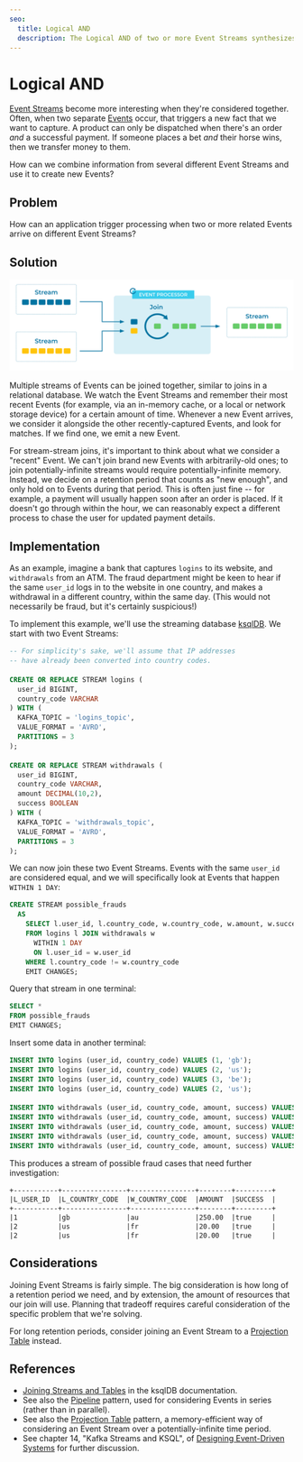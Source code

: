 ```yaml
---
seo:
  title: Logical AND
  description: The Logical AND of two or more Event Streams synthesizes a new Event using stream joins.
---
```


# Logical AND

[Event Streams](../event-stream/event-stream.md) become more interesting when
they're considered together. Often, when two separate
[Events](../event/event.md) occur, that triggers a new fact that we want to
capture. A product can only be dispatched when there's an order *and* a
successful payment. If someone places a bet *and* their horse wins,
then we transfer money to them.

How can we combine information from several different Event Streams and use it
to create new Events?

## Problem

How can an application trigger processing when two or more related
Events arrive on different Event Streams?

## Solution
![logical AND](../img/logical-and.svg)

Multiple streams of Events can be joined together, similar to joins in
a relational database. We watch the Event Streams and remember their most
recent Events (for example, via an in-memory cache, or a local or network
storage device) for a certain amount of time. Whenever a new Event
arrives, we consider it alongside the other recently-captured Events,
and look for matches. If we find one, we emit a new Event.

For stream-stream joins, it's important to think about what we
consider a "recent" Event. We can't join brand new Events with
arbitrarily-old ones; to join potentially-infinite streams would
require potentially-infinite memory. Instead, we decide on a retention
period that counts as "new enough", and only hold on to Events during that
period. This is often just fine -- for example, a payment will usually happen soon
after an order is placed. If it doesn't go through within the hour, we
can reasonably expect a different process to chase the user for
updated payment details.

## Implementation

As an example, imagine a bank that captures `logins` to its website,
and `withdrawals` from an ATM. The fraud department might be keen to
hear if the same `user_id` logs in to the website in one country, and makes a
withdrawal in a different country, within the same day. (This would
not necessarily be fraud, but it's certainly suspicious!)

To implement this example, we'll use the streaming database [ksqlDB](https://ksqldb.io/). We start with two Event Streams:

```sql
-- For simplicity's sake, we'll assume that IP addresses 
-- have already been converted into country codes.

CREATE OR REPLACE STREAM logins (
  user_id BIGINT,
  country_code VARCHAR
) WITH (
  KAFKA_TOPIC = 'logins_topic',
  VALUE_FORMAT = 'AVRO',
  PARTITIONS = 3
);

CREATE OR REPLACE STREAM withdrawals (
  user_id BIGINT,
  country_code VARCHAR,
  amount DECIMAL(10,2),
  success BOOLEAN
) WITH (
  KAFKA_TOPIC = 'withdrawals_topic',
  VALUE_FORMAT = 'AVRO',
  PARTITIONS = 3
);
```

We can now join these two Event Streams. Events with the same `user_id` are
considered equal, and we will specifically look at Events that happen
`WITHIN 1 DAY`:

```sql
CREATE STREAM possible_frauds
  AS
    SELECT l.user_id, l.country_code, w.country_code, w.amount, w.success
    FROM logins l JOIN withdrawals w
      WITHIN 1 DAY
      ON l.user_id = w.user_id
    WHERE l.country_code != w.country_code
    EMIT CHANGES;
```

Query that stream in one terminal:

```sql
SELECT *
FROM possible_frauds
EMIT CHANGES;
```

Insert some data in another terminal:

```sql
INSERT INTO logins (user_id, country_code) VALUES (1, 'gb');
INSERT INTO logins (user_id, country_code) VALUES (2, 'us');
INSERT INTO logins (user_id, country_code) VALUES (3, 'be');
INSERT INTO logins (user_id, country_code) VALUES (2, 'us');

INSERT INTO withdrawals (user_id, country_code, amount, success) VALUES (1, 'gb', 10.00, true);
INSERT INTO withdrawals (user_id, country_code, amount, success) VALUES (1, 'au', 250.00, true);
INSERT INTO withdrawals (user_id, country_code, amount, success) VALUES (2, 'us', 50.00, true);
INSERT INTO withdrawals (user_id, country_code, amount, success) VALUES (3, 'be', 20.00, true);
INSERT INTO withdrawals (user_id, country_code, amount, success) VALUES (2, 'fr', 20.00, true);
```

This produces a stream of possible fraud cases that need further investigation:

```
+-----------+----------------+----------------+--------+---------+
|L_USER_ID  |L_COUNTRY_CODE  |W_COUNTRY_CODE  |AMOUNT  |SUCCESS  |
+-----------+----------------+----------------+--------+---------+
|1          |gb              |au              |250.00  |true     |
|2          |us              |fr              |20.00   |true     |
|2          |us              |fr              |20.00   |true     |
```

## Considerations

Joining Event Streams is fairly simple. The big consideration is how
long of a retention period we need, and by extension, the amount of resources that our join will
use. Planning that tradeoff requires careful consideration of the
specific problem that we're solving.

For long retention periods, consider joining an Event Stream to a
[Projection Table](../table/projection-table.md) instead.

## References

* [Joining Streams and Tables](https://docs.ksqldb.io/en/latest/developer-guide/joins/join-streams-and-tables/) in the ksqlDB documentation.
* See also the [Pipeline](../compositional-patterns/pipeline.md) pattern, used for considering Events in series (rather than in parallel).
* See also the [Projection Table](../table/projection-table.md) pattern, a memory-efficient way of considering an Event Stream over a potentially-infinite time period.
* See chapter 14, "Kafka Streams and KSQL", of [Designing Event-Driven Systems](https://www.confluent.io/designing-event-driven-systems/) for further discussion.
